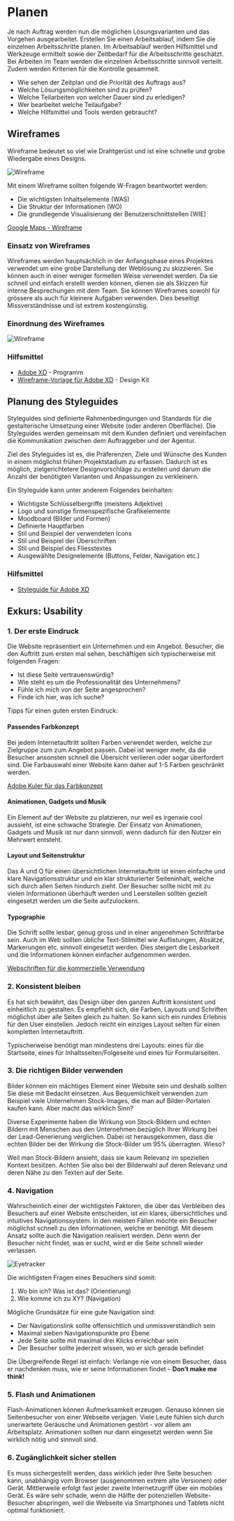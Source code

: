 # Planen
Je nach Auftrag werden nun die möglichen Lösungsvarianten und das Vorgehen ausgearbeitet. Erstellen Sie einen Arbeitsablauf, indem Sie die einzelnen Arbeitsschritte planen. Im Arbeitsablauf werden Hilfsmittel und Werkzeuge ermittelt sowie der Zeitbedarf für die Arbeitsschritte geschätzt. Bei Arbeiten im Team werden die einzelnen Arbeitsschritte sinnvoll verteilt. Zudem werden Kriterien für die Kontrolle gesammelt. 

* Wie sehen der Zeitplan und die Priorität des Auftrags aus? 
* Welche Lösungsmöglichkeiten sind zu prüfen? 
* Welche Teilarbeiten von welcher Dauer sind zu erledigen? 
* Wer bearbeitet welche Teilaufgabe? 
* Welche Hilfsmittel und Tools werden gebraucht?

## Wireframes
Wireframe bedeutet so viel wie Drahtgerüst und ist eine schnelle und grobe Wiedergabe eines Designs. 

![Wireframe](res/wireframe.jpg)

Mit einem Wireframe sollten folgende W-Fragen beantwortet werden:
* Die wichtigsten Inhaltselemente (WAS)
* Die Struktur der Informationen (WO)
* Die grundlegende Visualisierung der Benutzerschnittstellen (WIE)

[Google Maps - Wireframe](https://www.google.ch/maps/place/ICT+Berufsbildung+Zentralschweiz/@47.0715163,8.3465601,17z/data=!3m1!4b1!4m5!3m4!1s0x478ffc03f44a7433:0xa693809437ac2778!8m2!3d47.0715127!4d8.3487488)

### Einsatz von Wireframes
Wireframes werden hauptsächlich in der Anfangsphase eines Projektes verwendet um eine grobe Darstellung der Weblösung zu skizzieren. Sie können auch in einer weniger formellen Weise verwendet werden. Da sie schnell und einfach erstellt werden können, dienen sie als Skizzen für interne Besprechungen mit dem Team. Sie können Wireframes sowohl für grössere als auch für kleinere Aufgaben verwenden. Dies beseitigt Missverständnisse und ist extrem kostengünstig.

### Einordnung des Wireframes
![Wireframe](res/unterschied-wireframe-mockup.png)

### Hilfsmittel
* [Adobe XD](https://www.adobe.com/ch_de/products/xd.html) - Programm
* [Wireframe-Vorlage für Adobe XD](https://www.behance.net/gallery/55462459/Wires-free-wireframe-kits-for-Adobe-XD) -
 Design Kit
 
## Planung des Styleguides
Styleguides sind definierte Rahmenbedingungen und Standards für die gestalterische Umsetzung einer Website (oder anderen Oberfläche). Die Styleguides werden gemeinsam mit dem Kunden definiert und vereinfachen die Kommunikation zwischen dem Auftraggeber und der Agentur. 

Ziel des Styleguides ist es, die Präferenzen, Ziele und Wünsche des Kunden in einem möglichst frühen Projektstadium zu erfassen. Dadurch ist es möglich, zielgerichtetere Designvorschläge zu erstellen und darum die Anzahl der benötigten Varianten und Anpassungen zu verkleinern.

Ein Styleguide kann unter anderem Folgendes beinhalten:
* Wichtigste Schlüsselbergriffe (meistens Adjektive)
* Logo und sonstige firmenspezifische Grafikelemente
* Moodboard (Bilder und Formen)
* Definierte Hauptfarben
* Stil und Beispiel der verwendeten Icons
* Stil und Beispiel der Überschriften
* Stil und Beispiel des Fliesstextes
* Ausgewählte Designelemente (Buttons, Felder, Navigation etc.)

### Hilfsmittel
* [Styleguide für Adobe XD](res/styleguide.xd)

## Exkurs: Usability

### 1. Der erste Eindruck
Die Website repräsentiert ein Unternehmen und ein Angebot. Besucher, die den Auftritt zum ersten mal sehen, beschäftigen sich typischerweise mit folgenden Fragen:
* Ist diese Seite vertrauenswürdig?
* Wie steht es um die Professionalität des Unternehmens?
* Fühle ich mich von der Seite angesprochen?
* Finde ich hier, was ich suche?

Tipps für einen guten ersten Eindruck:
#### Passendes Farbkonzept
Bei jedem Internetauftritt sollten Farben verwendet werden, welche zur Zielgruppe zum zum Angebot passen. Dabei ist weniger mehr, da die Besucher ansonsten schnell die Übersicht verlieren oder sogar überfordert sind. Die Farbauswahl einer Website kann daher auf 1-5 Farben geschränkt werden.

[Adobe Kuler für das Farbkonzept](https://color.adobe.com/)

#### Animationen, Gadgets und Musik
Ein Element auf der Website zu platzieren, nur weil es irgenwie cool aussieht, ist eine schwache Strategie. Der Einsatz von Animationen, Gadgets und Musik ist nur dann sinnvoll, wenn dadurch für den Nutzer ein Mehrwert entsteht.

#### Layout und Seitenstruktur
Das A und O für einen übersichtlichen Internetauftritt ist einen einfache und klare Navigationsstruktur und ein klar strukturierter Seiteninhalt, welche sich durch allen Seiten hindurch zieht. Der Besucher sollte nicht mit zu vielen Informationen überhäuft werden und Leerstellen sollten gezielt eingesetzt werden um die Seite aufzulockern.

#### Typographie
Die Schrift sollte lesbar, genug gross und in einer angenehmen Schriftfarbe sein. Auch im Web sollten übliche Text-Stilmittel wie Auflistungen, Absätze, Markerungen etc. sinnvoll eingesetzt werden. Dies steigert die Lesbarkeit und die Informationen können einfacher aufgenommen werden.

[Webschriften für die kommerzielle Verwendung](https://fonts.google.com/)

### 2. Konsistent bleiben
Es hat sich bewährt, das Design über den ganzen Auftritt konsistent und einheitlich zu gestalten. Es empfiehlt sich, die Farben, Layouts und Schriften möglichst über alle Seiten gleich zu halten. So kann sich ein rundes Erlebnis für den User einstellen. Jedoch reicht ein einziges Layout selten für einen kompletten Internetauftritt.

Typischerweise benötigt man mindestens drei Layouts: eines für die Startseite, eines für Inhaltsseiten/Folgeseite und eines für Formularseiten.

### 3. Die richtigen Bilder verwenden
Bilder können ein mächtiges Element einer Website sein und deshalb sollten Sie diese mit Bedacht einsetzen. Aus Bequemlichkeit verwenden zum Beispiel viele Unternehmen Stock-Images, die man auf Bilder-Portalen kaufen kann. Aber macht das wirklich Sinn?

Diverse Experimente haben die Wirkung von Stock-Bildern und echten Bildern mit Menschen aus den Unternehmen bezüglich Ihrer Wirkung bei der Lead-Generierung verglichen. Dabei ist herausgekommen, dass die echten Bilder bei der Wirkung die Stock-Bilder um 95% überragten. Wieso?

Weil man Stock-Bildern ansieht, dass sie kaum Relevanz im speziellen Kontext besitzen. Achten Sie also bei der Bilderwahl auf deren Relevanz und deren Nähe zu den Texten auf der Seite.

### 4. Navigation
Wahrscheinlich einer der wichtigsten Faktoren, die über das Verbleiben des Besuchers auf einer Website entscheiden, ist ein klares, übersichtliches und intuitives Navigationssystem. In den meisten Fällen möchte ein Besucher möglichst schnell zu den Informationen, welche er benötigt. Mit diesem Ansatz sollte auch die Navigation realisiert werden. Denn wenn der Besucher nicht findet, was er sucht, wird er die Seite schnell wieder verlassen.

![Eyetracker](res/eyetracker.jpg)

Die wichtigsten Fragen eines Besuchers sind somit: 

1. Wo bin ich? Was ist das? (Orientierung)	
1. Wie komme ich zu XY?	(Navigation)

Mögliche Grundsätze für eine gute Navigation sind:
* Der Navigationslink sollte offensichtlich und unmissverständlich sein
* Maximal sieben Navigationspunkte pro Ebene
* Jede Seite sollte mit maximal drei Klicks erreichbar sein
* Der Besucher sollte jederzeit wissen, wo er sich gerade befindet

Die Übergreifende Regel ist einfach: Verlange nie von einem Besucher, dass er nachdenken muss, wie er seine Informationen findet – **Don’t make me think!**

### 5. Flash und Animationen
Flash-Animationen können Aufmerksamkeit erzeugen. Genauso können sie Seitenbesucher von einer Webseite verjagen. Viele Leute  fühlen sich durch unerwartete Geräusche und Animationen gestört - vor allem am Arbeitsplatz. Animationen sollten nur dann eingesetzt werden wenn Sie wirklich nötig und sinnvoll sind.

### 6. Zugänglichkeit sicher stellen
Es muss sichergestellt werden, dass wirklich jeder Ihre Seite besuchen kann, unabhängig vom Browser (ausgenommen extrem alte Versionen) oder Gerät. Mittlerweile erfolgt fast jeder zweite Internetzugriff über ein mobiles Gerät. Es wäre sehr schade, wenn die Hälfte der potenziellen Website-Besucher abspringen, weil die Webseite via Smartphones und Tablets nicht optimal funktioniert.